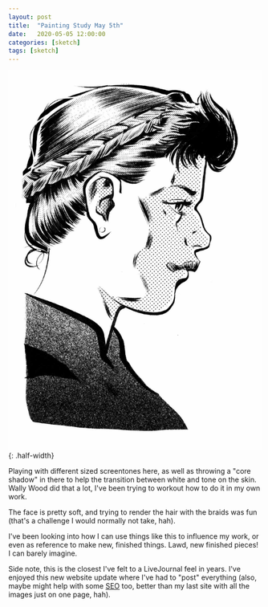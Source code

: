 ```yaml
---
layout: post
title:  "Painting Study May 5th"
date:   2020-05-05 12:00:00
categories: [sketch]
tags: [sketch]
---
```


![1800 painting study master portrait profile woman ink and screentone sketch](/assets/img/painting-study-may-5th.jpg){: .half-width}

Playing with different sized screentones here, as well as throwing a "core shadow" in there to help the transition between white and tone on the skin.  Wally Wood did that a lot, I've been trying to workout how to do it in my own work.

The face is pretty soft, and trying to render the hair with the braids was fun (that's a challenge I would normally not take, hah).

I've been looking into how I can use things like this to influence my work, or even as reference to make new, finished things.  Lawd, new finished pieces!  I can barely imagine.

Side note, this is the closest I've felt to a LiveJournal feel in years.  I've enjoyed this new website update where I've had to "post" everything (also, maybe might help with some [SEO](https://en.wikipedia.org/wiki/Search_engine_optimization) too, better than my last site with all the images just on one page, hah).

